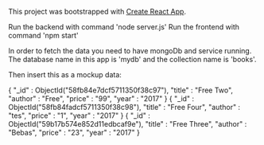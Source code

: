 This project was bootstrapped with [Create React App](https://github.com/facebookincubator/create-react-app).

Run the backend with command 'node server.js'
Run the frontend with command 'npm start'

In order to fetch the data you need to have mongoDb and service running. The database name in this app is 'mydb' and the collection name is 'books'.

Then insert this as a mockup data:

{ "_id" : ObjectId("58fb84e7dcf5711350f38c97"), "title" : "Free Two", "author" : "Free", "price" : "99", "year" : "2017" }
{ "_id" : ObjectId("58fb84fadcf5711350f38c98"), "title" : "Free Four", "author" : "tes", "price" : "1", "year" : "2017" }
{ "_id" : ObjectId("59b17b574e852d11edbcaf9e"), "title" : "Free Three", "author" : "Bebas", "price" : "23", "year" : "2017" }

